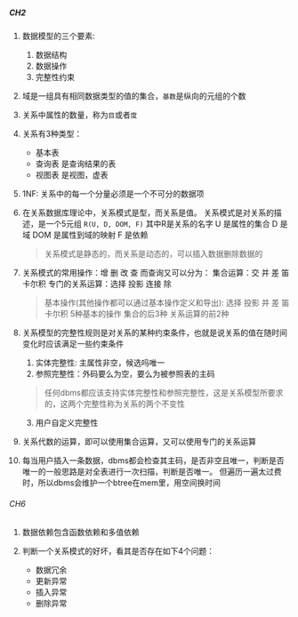##### CH2
1. 数据模型的三个要素:
   1. 数据结构
   2. 数据操作
   3. 完整性约束

2. 域是一组具有相同数据类型的值的集合，`基数`是纵向的元组的个数

3. 关系中属性的数量，称为`目`或者`度`

4. 关系有3种类型：
   * 基本表
   * 查询表 是查询结果的表
   * 视图表 是视图，虚表


5. 1NF: 关系中的每一个分量必须是一个不可分的数据项

6. 在关系数据库理论中，关系模式是型，而关系是值。
   关系模式是对关系的描述，是一个5元组 `R(U, D, DOM, F)` 
   其中R是关系的名字
   U 是属性的集合
   D 是域
   DOM 是属性到域的映射
   F 是依赖
   > 关系模式是静态的，而关系是动态的，可以插入数据删除数据的

7. 关系模式的常用操作：增 删 改 查
   而查询又可以分为：
      集合运算：交 并 差 笛卡尔积
	  专门的关系运算：选择 投影 连接 除

   > 基本操作(其他操作都可以通过基本操作定义和导出): 选择 投影 并 差 笛卡尔积 5种基本的操作 集合的后3种 关系运算的前2种

8. 关系模型的完整性规则是对关系的某种约束条件，也就是说关系的值在随时间变化时应该满足一些约束条件 
   1. 实体完整性: 主属性非空，候选吗唯一
   2. 参照完整性：外码要么为空，要么为被参照表的主码
   > 任何dbms都应该支持实体完整性和参照完整性，这是关系模型所要求的，这两个完整性称为关系的两个不变性
   3. 用户自定义完整性

9. 关系代数的运算，即可以使用集合运算，又可以使用专门的关系运算

10. 每当用户插入一条数据，dbms都会检查其主码，是否非空且唯一，判断是否唯一的一般思路是对全表进行一次扫描，判断是否唯一。
    但遍历一遍太过费时，所以dbms会维护一个btree在mem里，用空间换时间




###### CH6
1. 数据依赖包含函数依赖和多值依赖

2. 判断一个关系模式的好坏，看其是否存在如下4个问题：
   * 数据冗余
   * 更新异常
   * 插入异常
   * 删除异常


